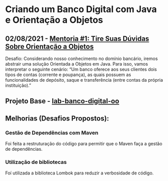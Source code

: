 # Criando um Banco Digital com Java e Orientação a Objetos

## 02/08/2021 - [Mentoria #1: Tire Suas Dúvidas Sobre Orientação a Objetos](https://www.youtube.com/watch?v=YS6ouOhkyNI)

Desafio: Considerando nosso conhecimento no domínio bancário, iremos abstrair uma solução Orientada a Objetos em Java. Para isso, vamos interpretar o seguinte cenário:
“Um banco oferece aos seus clientes dois tipos de contas (corrente e poupança), as quais possuem as funcionalidades de depósito, saque e transferência (entre contas da própria instituição).”

## Projeto Base - [lab-banco-digital-oo](https://github.com/falvojr/lab-banco-digital-oo)

## Melhorias (Desafios Propostos):

### Gestão de Dependências com Maven
Foi feita a restruturação do código para permitir que o Maven faça a gestão de dependências.

### Utilização de bibliotecas
Foí utilizada a biblioteca Lombok para reduzir a verbosidade de código. 

